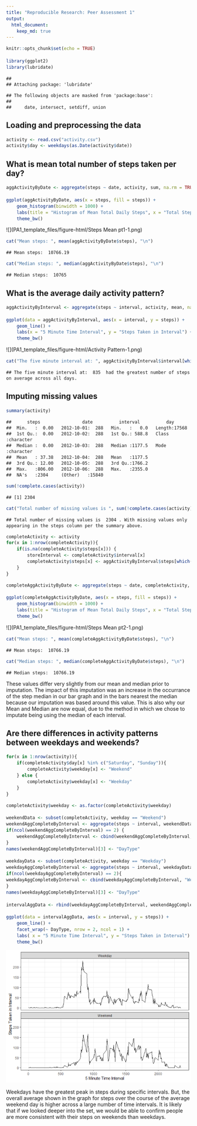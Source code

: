 ```yaml
---
title: "Reproducible Research: Peer Assessment 1"
output: 
  html_document:
    keep_md: true
---
```



```r
knitr::opts_chunk$set(echo = TRUE)

library(ggplot2)
library(lubridate)
```

```
## 
## Attaching package: 'lubridate'
```

```
## The following objects are masked from 'package:base':
## 
##     date, intersect, setdiff, union
```

## Loading and preprocessing the data

```r
activity <- read.csv("activity.csv")
activity$day <- weekdays(as.Date(activity$date))
```

## What is mean total number of steps taken per day?

```r
aggActivityByDate <- aggregate(steps ~ date, activity, sum, na.rm = TRUE)

ggplot(aggActivityByDate, aes(x = steps, fill = steps)) +
    geom_histogram(binwidth = 1000) + 
    labs(title = "Histogram of Mean Total Daily Steps", x = "Total Steps in Single Day", y = "Occurrances of Step Count") +
    theme_bw()
```

![](PA1_template_files/figure-html/Steps Mean pt1-1.png)<!-- -->

```r
cat("Mean steps: ", mean(aggActivityByDate$steps), "\n")
```

```
## Mean steps:  10766.19
```

```r
cat("Median steps: ", median(aggActivityByDate$steps), "\n")
```

```
## Median steps:  10765
```

## What is the average daily activity pattern?

```r
aggActivityByInterval <- aggregate(steps ~ interval, activity, mean, na.rm = TRUE)

ggplot(data = aggActivityByInterval, aes(x = interval, y = steps)) +
    geom_line() +
    labs(x = "5 Minute Time Interval", y = "Steps Taken in Interval") + 
    theme_bw()
```

![](PA1_template_files/figure-html/Activity Pattern-1.png)<!-- -->

```r
cat("The five minute interval at: ", aggActivityByInterval$interval[which.max(aggActivityByInterval$steps)], " had the greatest number of steps on average across all days.\n")
```

```
## The five minute interval at:  835  had the greatest number of steps on average across all days.
```



## Imputing missing values

```r
summary(activity)
```

```
##      steps                date          interval          day           
##  Min.   :  0.00   2012-10-01:  288   Min.   :   0.0   Length:17568      
##  1st Qu.:  0.00   2012-10-02:  288   1st Qu.: 588.8   Class :character  
##  Median :  0.00   2012-10-03:  288   Median :1177.5   Mode  :character  
##  Mean   : 37.38   2012-10-04:  288   Mean   :1177.5                     
##  3rd Qu.: 12.00   2012-10-05:  288   3rd Qu.:1766.2                     
##  Max.   :806.00   2012-10-06:  288   Max.   :2355.0                     
##  NA's   :2304     (Other)   :15840
```

```r
sum(!complete.cases(activity))
```

```
## [1] 2304
```

```r
cat("Total number of missing values is ", sum(!complete.cases(activity)), ". With missing values only appearing in the steps column per the summary above.\n")
```

```
## Total number of missing values is  2304 . With missing values only appearing in the steps column per the summary above.
```

```r
completeActivity <- activity
for(x in 1:nrow(completeActivity)){
    if(is.na(completeActivity$steps[x])) {
        storeInterval <- completeActivity$interval[x]
        completeActivity$steps[x] <- aggActivityByInterval$steps[which(aggActivityByInterval$interval == storeInterval)]
    }
}
```



```r
completeAggActivityByDate <- aggregate(steps ~ date, completeActivity, sum, na.rm = TRUE)

ggplot(completeAggActivityByDate, aes(x = steps, fill = steps)) +
    geom_histogram(binwidth = 1000) + 
    labs(title = "Histogram of Mean Total Daily Steps", x = "Total Steps in Single Day", y = "Occurrances of Step Count") +
    theme_bw()
```

![](PA1_template_files/figure-html/Steps Mean pt2-1.png)<!-- -->

```r
cat("Mean steps: ", mean(completeAggActivityByDate$steps), "\n")
```

```
## Mean steps:  10766.19
```

```r
cat("Median steps: ", median(completeAggActivityByDate$steps), "\n")
```

```
## Median steps:  10766.19
```
These values differ very slightly from our mean and median prior to imputation.
The impact of this imputation was an increase in the occurrance of the step median in our bar graph and in the bars nearest the median because our imputation was based around this value. This is also why our Mean and Median are now equal, due to the method in which we chose to imputate being using the median of each interval.

## Are there differences in activity patterns between weekdays and weekends?

```r
for(x in 1:nrow(activity)){
    if(completeActivity$day[x] %in% c("Saturday", "Sunday")){
        completeActivity$weekday[x] <- "Weekend"
    } else {
        completeActivity$weekday[x] <- "Weekday"
    }
}
```

```r
completeActivity$weekday <- as.factor(completeActivity$weekday)

weekendData <- subset(completeActivity, weekday == "Weekend")
weekendAggCompleteByInterval <- aggregate(steps ~ interval, weekendData, mean, na.rm = TRUE)
if(ncol(weekendAggCompleteByInterval) == 2) {
    weekendAggCompleteByInterval <- cbind(weekendAggCompleteByInterval, "Weekend")
}
names(weekendAggCompleteByInterval)[3] <- "DayType"

weekdayData <- subset(completeActivity, weekday == "Weekday")
weekdayAggCompleteByInterval <- aggregate(steps ~ interval, weekdayData, mean, na.rm = TRUE)
if(ncol(weekdayAggCompleteByInterval) == 2){
weekdayAggCompleteByInterval <- cbind(weekdayAggCompleteByInterval, "Weekday")
}
names(weekdayAggCompleteByInterval)[3] <- "DayType"

intervalAggData <- rbind(weekdayAggCompleteByInterval, weekendAggCompleteByInterval)

ggplot(data = intervalAggData, aes(x = interval, y = steps)) +
    geom_line() +
    facet_wrap(~ DayType, nrow = 2, ncol = 1) +
    labs( x = "5 Minute Time Interval", y = "Steps Taken in Interval") + 
    theme_bw()
```

![](PA1_template_files/figure-html/graphs-1.png)<!-- -->


Weekdays have the greatest peak in steps during specific intervals. But, the overall average shown in the graph for steps over the course of the average weekend day is higher across a large number of time intervals. It is likely that if we looked deeper into the set, we would be able to confirm people are more consistent with their steps on weekends than weekdays.















